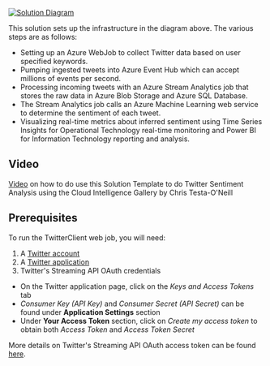 [![Solution Diagram]({PatternAssetBaseUrl}/twittertimeseriesinsights.jpg)]({PatternAssetBaseUrl}/twittertimeseriesinsights.jpg)

This solution sets up the infrastructure in the diagram above. The various steps are as follows:

* Setting up an Azure WebJob to collect Twitter data based on user specified keywords.
* Pumping ingested tweets into Azure Event Hub which can accept millions of events per second.
* Processing incoming tweets with an Azure Stream Analytics job that stores the raw data in Azure Blob Storage and Azure SQL Database.
* The Stream Analytics job calls an Azure Machine Learning web service to determine the sentiment of each tweet. 
* Visualizing real-time metrics about inferred sentiment using Time Series Insights for Operational Technology real-time monitoring and Power BI for Information Technology reporting and analysis.

## Video

[Video](https://channel9.msdn.com/Shows/Cortana-Intelligence-Corner/Twitter-Sentiment-Analysis-using-the-Cortana-Intelligence-Gallery) on how to do use this Solution Template to do Twitter Sentiment Analysis using the Cloud Intelligence Gallery by Chris Testa-O'Neill


## Prerequisites

To run the TwitterClient web job, you will need:

1. A [Twitter account](https://twitter.com/login)
2. A [Twitter application](https://apps.twitter.com)
3. Twitter's Streaming API OAuth credentials
  - On the Twitter application page, click on the *Keys and Access Tokens* tab
  - *Consumer Key (API Key)* and *Consumer Secret (API Secret)* can be found under **Application Settings** section
  - Under **Your Access Token** section, click on *Create my access token* to obtain both *Access Token* and *Access Token Secret*

More details on Twitter's Streaming API OAuth access token can be found [here](https://dev.twitter.com/oauth/overview/application-owner-access-tokens).